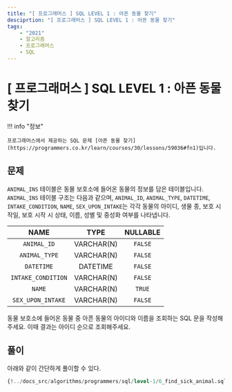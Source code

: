 ```yaml
---
title: "[ 프로그래머스 ] SQL LEVEL 1 : 아픈 동물 찾기"
desciprtion: "[ 프로그래머스 ] SQL LEVEL 1 : 아픈 동물 찾기"
tags:
    - "2021"
    - 알고리즘
    - 프로그래머스
    - SQL
---
```


# [ 프로그래머스 ] SQL LEVEL 1 : 아픈 동물 찾기

!!! info "정보"

    프로그래머스에서 제공하는 SQL 문제 [아픈 동물 찾기](https://programmers.co.kr/learn/courses/30/lessons/59036#fn1)입니다.


## 문제

`ANIMAL_INS` 테이블은 동물 보호소에 들어온 동물의 정보를 담은 테이블입니다. `ANIMAL_INS` 테이블 구조는 다음과 같으며, `ANIMAL_ID`, `ANIMAL_TYPE`, `DATETIME`, `INTAKE_CONDITION`, `NAME`, `SEX_UPON_INTAKE`는 각각 동물의 아이디, 생물 종, 보호 시작일, 보호 시작 시 상태, 이름, 성별 및 중성화 여부를 나타냅니다.

|NAME|TYPE|NULLABLE|
|:-:|:--:|:-------:|
|`ANIMAL_ID`|VARCHAR(N)|`FALSE`|
|`ANIMAL_TYPE`|VARCHAR(N)|`FALSE`|
|`DATETIME`|DATETIME|`FALSE`|
|`INTAKE_CONDITION`|VARCHAR(N)|`FALSE`|
|`NAME`|VARCHAR(N)|`TRUE`|
|`SEX_UPON_INTAKE`|VARCHAR(N)|`FALSE`|

동물 보호소에 들어온 동물 중 아픈 동물의 아이디와 이름을 조회하는 SQL 문을 작성해주세요. 이때 결과는 아이디 순으로 조회해주세요.

## 풀이

아래와 같이 간단하게 풀이할 수 있다.

```sql
{!../docs_src/algorithms/programmers/sql/level-1/6_find_sick_animal.sql[ln:3-6]!}
```
